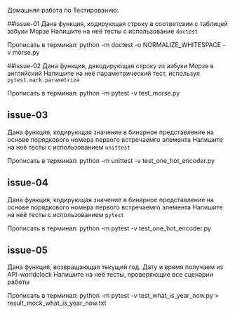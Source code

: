 Домашняя работа по Тестированию:

##issue-01
Дана функция, кодирующая строку в соответсвии с таблицей азбуки Морзе
Напишите на неё тесты с использование `doctest`

Прописать в терминал: python -m doctest -o NORMALIZE_WHITESPACE -v morse.py

##issue-02
Дана функция, декодирующая строку из азбуки Морзе в английский
Напишите на неё параметрический тест, используя `pytest.mark.parametrize`

Прописать в терминал: python -m pytest -v test_morse.py

## issue-03
Дана функция, кодирующая значение в бинарное представление на основе порядкового номера первого встречаемго элемента
Напишите на неё тесты с использованием `unittest`

Прописать в терминал: python -m unittest -v test_one_hot_encoder.py

## issue-04
Дана функция, кодирующая значение в бинарное представление на основе порядкового номера первого встречаемго элемента
Напишите на неё тесты с использованием `pytest`

Прописать в терминал: python -m pytest -v test_one_hot_encoder.py

## issue-05
Дана функция, возвращающая текущий год. Дату и время получаем из API-worldclock
Напишите на неё тесты, проверяющие все сценарии работы

Прописать в терминал: python -m pytest -v test_what_is_year_now.py > result_mock_what_is_year_now.txt